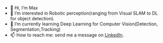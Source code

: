- 👋 Hi, I’m Max
- 👀 I’m interested in Robotic perception(ranging from Visual SLAM to DL for object detection).
- 🌱 I’m currently learning Deep Learning for Computer Vision(Detection, Segmentation,Tracking)
- 📫 How to reach me: send me a message on [LinkedIn](https://www.linkedin.com/in/maximilian-listl/).

<!---
Ichigomaxi/Ichigomaxi is a ✨ special ✨ repository because its `README.md` (this file) appears on your GitHub profile.
You can click the Preview link to take a look at your changes.
--->

